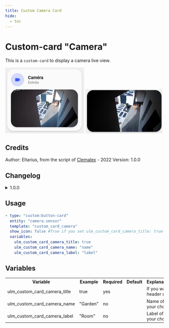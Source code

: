 ```yaml
---
title: Custom Camera Card
hide:
  - toc
---
```

<!-- markdownlint-disable MD046 -->

# Custom-card "Camera"

This is a `custom-card` to display a camera live view.

![Screenshot](../../docs/assets/img/screenshot_custom_camera1.png)
![Screenshot](../../docs/assets/img/screenshot_custom_camera2.png)

## Credits

Author: Eltarius, from the script of [Clemalex](https://forum.hacf.fr/t/dashboard-minimalist/5507/183?u=clemalex) - 2022
Version: 1.0.0

## Changelog

<details>
<summary>1.0.0</summary>
Initial release.
</details>

## Usage

```yaml
- type: "custom:button-card"
  entity: "camera.sensor"
  template: "custom_card_camera"
  show_icon: false #True if you set ulm_custom_card_camera_title: true
  variables:
    ulm_custom_card_camera_title: true
    ulm_custom_card_camera_name: "name"
    ulm_custom_card_camera_label: "label"
```

## Variables

<table>
<tr>
<th>Variable</th>
<th>Example</th>
<th>Required</th>
<th>Default</th>
<th>Explanation</th>
</tr>
<tr>
<td>ulm_custom_card_camera_title</td>
<td>true</td>
<td>yes</td>
<td></td>
<td>If you want header card</td>
</tr>
<tr>
<td>ulm_custom_card_camera_name</td>
<td>"Garden"</td>
<td>no</td>
<td></td>
<td>Name of your choice</td>
</tr>
<tr>
<td>ulm_custom_card_camera_label</td>
<td>"Room"</td>
<td>no</td>
<td></td>
<td>Label of your choice</td>
</tr>
</table>
